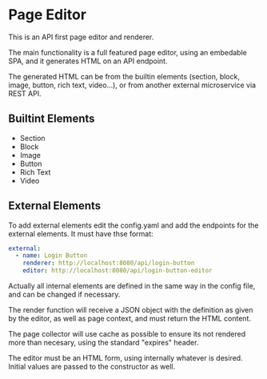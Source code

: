 # Page Editor

This is an API first page editor and renderer.

The main functionality is a full featured page editor, using an embedable SPA, and it generates
HTML on an API endpoint.

The generated HTML can be from the builtin elements (section, block, image, button, rich text,
video...), or from another external microservice via REST API.

## Builtint Elements

- Section
- Block
- Image
- Button
- Rich Text
- Video

## External Elements

To add external elements edit the config.yaml and add the endpoints for the external elements. It
must have thse format:

```yaml
external:
  - name: Login Button
    renderer: http://localhost:8080/api/login-button
    editor: http://localhost:8080/api/login-button-editor
```

Actually all internal elements are defined in the same way in the config file, and can be changed
if necessary.

The render function will receive a JSON object with the definition as given by the editor, as well
as page context, and must return the HTML content.

The page collector will use cache as possible to ensure its not rendered more than necesary, using
the standard "expires" header.

The editor must be an HTML form, using internally whatever is desired. Initial values are passed
to the constructor as well.

